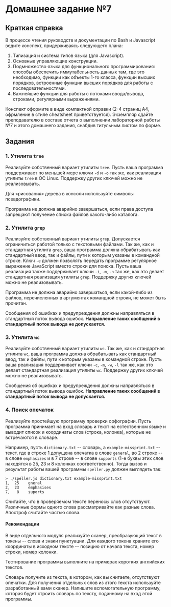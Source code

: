 # Домашнее задание №7

## Краткая справка

В процессе чтения руководств и документации по Bash и Javascript ведите конспект, придерживаясь следующего плана:

1. Типизация и система типов языка (для Javascript).
2. Основные управляющие конструкции.
3. Подмножество языка для функционального программирования: способы обеспечить иммутабельность данных там, где это необходимо, функции как объекты 1-го класса, функции высших порядков, встроенные функции высших порядков для работы с последовательностями.
4. Важнейшие функции для работы с потоками ввода/вывода, строками, регулярными выражениями.

Конспект оформите в виде компактной справки (2-4 страниц А4, офрмление в стиле cheatsheet приветствуется). Экземпляр сдайте преподавателю в составе отчета о выполнении лабораторной работы №7 и этого домашнего задания, снабдив титульным листом по форме.

## Задания

### 1. Утилита `tree`

Реализуйте собственный вариант утилиты `tree`. Пусть ваша программа поддерживает по меньшей мере ключи `-d` и `-o` так же, как реализация утилиты `tree` в ОС Linux. Поддержку других ключей можно не реализовывать.

Для &laquo;рисования&raquo; дерева в консоли используйте символы псевдографики.

Программа не должна аварийно завершаться, если права доступа запрещают получение списка файлов какого-либо каталога.

### 2. Утилита `grep`

Реализуйте собственный вариант утилиты `grep`. Допускается ограничиться работой только с текстовыми файлами. Так же, как и стандартная утилита `grep`, ваша программа должна обрабатывать как стандартный ввод, так и файлы, пути к которым указаны в командной строке. Ключ `-e` должен позволять передать программе регулярное выражение JavaScript вместо строки для поиска. Пусть ваша реализация также поддерживает ключи `-i`, `-m`, `-n` так же, как это делает стандартная реализация утилиты `grep`. Поддержку других ключей можно не реализовывать.

Программа не должна аварийно завершаться, если какой-либо из файлов, перечисленных в аргументах командной строки, не может быть прочитан.

Сообщения об ошибках и предупреждения должны направляться в стандартный поток вывода ошибок. **Направление таких сообщений в стандартный поток вывода не допускается.**

### 3. Утилита `wc`

Реализуйте собственный вариант утилиты `wc`. Так же, как и стандартная утилита `wc`, ваша программа должна обрабатывать как стандартный ввод, так и файлы, пути к которым указаны в командной строке. Пусть ваша реализация поддерживает ключи `-c`, `-m`, `-w`, `-l` так же, как это делает стандартная реализация утилиты `wc`. Поддержку других ключей можно не реализовывать.

Сообщения об ошибках и предупреждения должны направляться в стандартный поток вывода ошибок. **Направление таких сообщений в стандартный поток вывода не допускается.**

### 4. Поиск опечаток

Реализуйте простейшую программу проверки орфографии. Пусть программа принимает на вход словарь и текст на естественном языке и выводит список и координаты слов (строка, колонка), которые не встречаются в словаре.

Например, пусть `dictionary.txt` -- словарь, а `example-missprint.txt` -- текст, где в строке 1 допущена опечатка в слове `general`, во 2 строке -- в слове `emphasizes` и в 7 строке -- в слове `supports` (1-е буквы этих слов находятся в 25, 23 и 8 колонках соответственно). Тогда вызов и результат работы вашей программы `speller.py` должен выглядеть так:

```
> ./speller.js dictionary.txt example-missprint.txt
1,  25	  gneral
2,  23	  emphasises
7,   8	  suports
```

Считайте, что в проверяемом тексте переносы слов отсутствуют. Различные формы одного слова рассматривайте как разные слова. Апостроф считайте частью слова.

#### Рекомендации

В виде отдельного модуля реализуйте сканер, преобразующий текст в токены -- слова и знаки пунктуации. Для каждого токена храните его координаты в исходном тексте -- позицию от начала текста, номер строки, номер колонки.

Тестирование программы выполните на примерах коротких английских текстов.

Словарь получите из текста, в котором, как вы считаете, отсутствуют опечатки. Для получения отдельных слов из этого текста используйте разработанный вами сканер. Напишите вспомогательную программу, которая будет строить словарь по тексту, поданному на вход этой программы.
